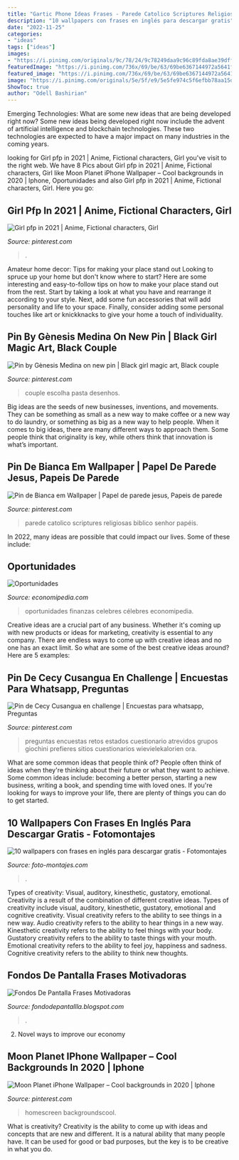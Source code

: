 ```yaml
---
title: "Gartic Phone Ideas Frases - Parede Catolico Scriptures Religiosas Biblico Senhor Papéis"
description: "10 wallpapers con frases en inglés para descargar gratis"
date: "2022-11-25"
categories:
- "ideas"
tags: ["ideas"]
images:
- "https://i.pinimg.com/originals/9c/78/24/9c78249daa9c96c89fda8ae39dffd1b4.jpg"
featuredImage: "https://i.pinimg.com/736x/69/be/63/69be6367144972a5641f5fcf6278c4b4.jpg"
featured_image: "https://i.pinimg.com/736x/69/be/63/69be6367144972a5641f5fcf6278c4b4.jpg"
image: "https://i.pinimg.com/originals/5e/5f/e9/5e5fe974c5f6efbb78aa15d884e1762e.jpg"
ShowToc: true
author: "Odell Bashirian"
---
```



Emerging Technologies: What are some new ideas that are being developed right now?
Some new ideas being developed right now include the advent of artificial intelligence and blockchain technologies. These two technologies are expected to have a major impact on many industries in the coming years.

	

		
looking for Girl pfp in 2021 | Anime, Fictional characters, Girl you've visit to the right web. We have 8 Pics about Girl pfp in 2021 | Anime, Fictional characters, Girl like Moon Planet iPhone Wallpaper – Cool backgrounds in 2020 | Iphone, Oportunidades and also Girl pfp in 2021 | Anime, Fictional characters, Girl. Here you go:
		
    
## Girl Pfp In 2021 | Anime, Fictional Characters, Girl

<img loading=lazy src="https://i.pinimg.com/736x/69/be/63/69be6367144972a5641f5fcf6278c4b4.jpg" onerror="this.onerror=null;this.src='https://tse1.mm.bing.net/th?id=OIP.Y3eSI3LgP73I50bufnPm0wHaHa&amp;pid=15.1';" alt="Girl pfp in 2021 | Anime, Fictional characters, Girl">

_Source: pinterest.com_

>. 

	

Amateur home decor: Tips for making your place stand out
Looking to spruce up your home but don't know where to start? Here are some interesting and easy-to-follow tips on how to make your place stand out from the rest. Start by taking a look at what you have and rearrange it according to your style. Next, add some fun accessories that will add personality and life to your space. Finally, consider adding some personal touches like art or knickknacks to give your home a touch of individuality.

    
## Pin By Gènesis Medina On New Pin | Black Girl Magic Art, Black Couple

<img loading=lazy src="https://i.pinimg.com/originals/9c/78/24/9c78249daa9c96c89fda8ae39dffd1b4.jpg" onerror="this.onerror=null;this.src='https://tse4.mm.bing.net/th?id=OIP.Ek79YNnnqOOv-MIN20AbAQHaJM&amp;pid=15.1';" alt="Pin by Gènesis Medina on new pin | Black girl magic art, Black couple">

_Source: pinterest.com_

>couple escolha pasta desenhos. 

	

Big ideas are the seeds of new businesses, inventions, and movements. They can be something as small as a new way to make coffee or a new way to do laundry, or something as big as a new way to help people. When it comes to big ideas, there are many different ways to approach them. Some people think that originality is key, while others think that innovation is what’s important.

    
## Pin De Bianca Em Wallpaper | Papel De Parede Jesus, Papeis De Parede

<img loading=lazy src="https://i.pinimg.com/736x/0b/6e/5f/0b6e5ff0c2b89655ee5ae02f04731c4e.jpg" onerror="this.onerror=null;this.src='https://tse4.mm.bing.net/th?id=OIP.sAReUXIlUEF2ROWvhAb-VwHaNJ&amp;pid=15.1';" alt="Pin de Bianca em Wallpaper | Papel de parede jesus, Papeis de parede">

_Source: pinterest.com_

>parede catolico scriptures religiosas biblico senhor papéis. 

	

In 2022, many ideas are possible that could impact our lives. Some of these include: 

    
## Oportunidades

<img loading=lazy src="https://economipedia.com/wp-content/uploads/07.11.jpg" onerror="this.onerror=null;this.src='https://tse4.mm.bing.net/th?id=OIP.J_9pPien0xs2ixxVwTl7FQHaGN&amp;pid=15.1';" alt="Oportunidades">

_Source: economipedia.com_

>oportunidades finanzas celebres célebres economipedia. 

	

Creative ideas are a crucial part of any business. Whether it's coming up with new products or ideas for marketing, creativity is essential to any company. There are endless ways to come up with creative ideas and no one has an exact limit. So what are some of the best creative ideas around? Here are 5 examples: 

    
## Pin De Cecy Cusangua En Challenge | Encuestas Para Whatsapp, Preguntas

<img loading=lazy src="https://i.pinimg.com/736x/dd/b0/5f/ddb05fd314e759bdbc29a078ab3a1357.jpg" onerror="this.onerror=null;this.src='https://tse2.mm.bing.net/th?id=OIP.BjlTfLaqrEQ-O_LuCBWohAHaNK&amp;pid=15.1';" alt="Pin de Cecy Cusangua en challenge | Encuestas para whatsapp, Preguntas">

_Source: pinterest.com_

>preguntas encuestas retos estados cuestionario atrevidos grupos giochini prefieres sitios cuestionarios wievielekalorien ora. 

	

What are some common ideas that people think of?
People often think of ideas when they're thinking about their future or what they want to achieve. Some common ideas include: becoming a better person, starting a new business, writing a book, and spending time with loved ones. If you're looking for ways to improve your life, there are plenty of things you can do to get started.

    
## 10 Wallpapers Con Frases En Inglés Para Descargar Gratis - Fotomontajes

<img loading=lazy src="https://foto-montajes.com/wp-content/uploads/2019/05/ingle7.jpg" onerror="this.onerror=null;this.src='https://tse3.mm.bing.net/th?id=OIP.3oj1R7wcY2xDS98IX_38rwHaNK&amp;pid=15.1';" alt="10 wallpapers con frases en inglés para descargar gratis - Fotomontajes">

_Source: foto-montajes.com_

>. 

	

Types of creativity: Visual, auditory, kinesthetic, gustatory, emotional.
Creativity is a result of the combination of different creative ideas. Types of creativity include visual, auditory, kinesthetic, gustatory, emotional and cognitive creativity. Visual creativity refers to the ability to see things in a new way. Audio creativity refers to the ability to hear things in a new way. Kinesthetic creativity refers to the ability to feel things with your body. Gustatory creativity refers to the ability to taste things with your mouth. Emotional creativity refers to the ability to feel joy, happiness and sadness. Cognitive creativity refers to the ability to think new thoughts.

    
## Fondos De Pantalla Frases Motivadoras

<img loading=lazy src="https://i.pinimg.com/736x/a8/50/c9/a850c93630d16df54b452d67b526f673.jpg" onerror="this.onerror=null;this.src='https://tse3.mm.bing.net/th?id=OIP.5XJmcRKw1NLXGIJsvgJjdgHaNK&amp;pid=15.1';" alt="Fondos De Pantalla Frases Motivadoras">

_Source: fondodepantallla.blogspot.com_

>. 

	

2. Novel ways to improve our economy

    
## Moon Planet IPhone Wallpaper – Cool Backgrounds In 2020 | Iphone

<img loading=lazy src="https://i.pinimg.com/originals/5e/5f/e9/5e5fe974c5f6efbb78aa15d884e1762e.jpg" onerror="this.onerror=null;this.src='https://tse2.mm.bing.net/th?id=OIP.vtRkRJj0YlxA09Q68yfDRQHaNK&amp;pid=15.1';" alt="Moon Planet iPhone Wallpaper – Cool backgrounds in 2020 | Iphone">

_Source: pinterest.com_

>homescreen backgroundscool. 

	

What is creativity?
Creativity is the ability to come up with ideas and concepts that are new and different. It is a natural ability that many people have. It can be used for good or bad purposes, but the key is to be creative in what you do.

